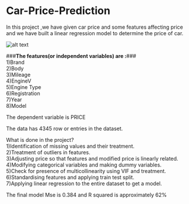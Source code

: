 # Car-Price-Prediction
In this project ,we have given car price and some features affecting price and we have built a linear regression model to determine the price of car. 

![alt text](https://user-images.githubusercontent.com/91171166/151691982-9410150c-b8b2-4116-a5c4-e6a0499e0d66.png)

###**The features(or independent variables) are :**###<br/>
1)Brand<br/>
2)Body<br/>
3)Mileage<br/>
4)EngineV<br/>
5)Engine Type<br/>
6)Registration<br/>
7)Year<br/>
8)Model<br/>

The dependent variable is PRICE

The data has 4345 row or entries in the dataset.

What is done in the project?<br/>
1)Identification of missing values and their treatment.<br/>
2)Treatment of outliers in features.<br/>
3)Adjusting price so that features and modified price is linearly related.<br/>
4)Modifying categorical variables and making dummy variables.<br/>
5)Check for presence of multicollinearity using VIF and treatment.<br/>
6)Standardising features and applying train test split.<br/>
7)Applying linear regression to the entire dataset to get a model.

The final model Mse is 0.384 and R squared is approximately 62%
